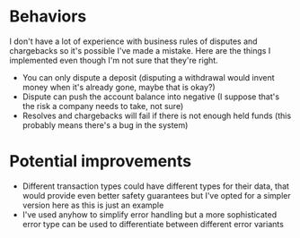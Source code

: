 # Behaviors

I don't have a lot of experience with business rules of disputes and chargebacks so it's possible I've made a mistake. Here are the things I implemented even though I'm not sure that they're right.

- You can only dispute a deposit (disputing a withdrawal would invent money when it's already gone, maybe that is okay?)
- Dispute can push the account balance into negative (I suppose that's the risk a company needs to take, not sure)
- Resolves and chargebacks will fail if there is not enough held funds (this probably means there's a bug in the system)

# Potential improvements

- Different transaction types could have different types for their data, that would provide even better safety guarantees but I've opted for a simpler version here as this is just an example
- I've used anyhow to simplify error handling but a more sophisticated error type can be used to differentiate between different error variants

